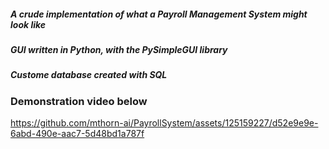 ##### A crude implementation of what a Payroll Management System might look like
##### GUI written in Python, with the PySimpleGUI library
##### Custome database created with SQL


### Demonstration video below

https://github.com/mthorn-ai/PayrollSystem/assets/125159227/d52e9e9e-6abd-490e-aac7-5d48bd1a787f





